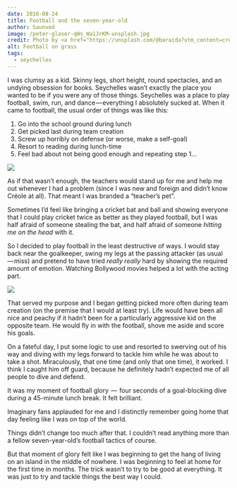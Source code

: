 ```yaml
---
date: 2016-08-24
title: Football and the seven-year-old
author: Saunved
image: /peter-glaser-qWs_Wa1JrKM-unsplash.jpg
credit: Photo by <a href="https://unsplash.com/@baraida?utm_content=creditCopyText&utm_medium=referral&utm_source=unsplash">Peter Glaser</a> on <a href="https://unsplash.com/photos/white-and-gray-adidas-soccerball-on-lawn-grass-qWs_Wa1JrKM?utm_content=creditCopyText&utm_medium=referral&utm_source=unsplash">Unsplash</a>
alt: Football on grass
tags:
  - seychelles
---
```

I was clumsy as a kid. Skinny legs, short height, round spectacles, and an undying obsession for books. Seychelles wasn’t exactly the place you wanted to be if you were any of those things. Seychelles was a place to play football, swim, run, and dance — everything I absolutely sucked at. When it came to football, the usual order of things was like this:

1. Go into the school ground during lunch
2. Get picked last during team creation
3. Screw up horribly on defense (or worse, make a self-goal)
4. Resort to reading during lunch-time
5. Feel bad about not being good enough and repeating step 1…

![](football-lunch.png)

As if that wasn’t enough, the teachers would stand up for me and help me out whenever I had a problem (since I was new and foreign and didn’t know Créole at all). That meant I was branded a “teacher’s pet”.

Sometimes I’d feel like bringing a cricket bat and ball and showing everyone that I could play cricket twice as better as they played football, but I was half afraid of someone stealing the bat, and half afraid of someone _hitting me on the head_ with it.

So I decided to play football in the least destructive of ways. I would stay back near the goalkeeper, swing my legs at the passing attacker (as usual — miss) and pretend to have tried _really really_ hard by showing the required amount of emotion. Watching Bollywood movies helped a lot with the acting part.

![](football-acting.png)

That served my purpose and I began getting picked more often during team creation (on the premise that I would at least try). Life would have been all nice and peachy if it hadn’t been for a particularly aggressive kid on the opposite team. He would fly in with the football, shove me aside and score his goals.

On a fateful day, I put some logic to use and resorted to swerving out of his way and diving with my legs forward to tackle him while he was about to take a shot. Miraculously, that one time (and only that one time), it worked. I think I caught him off guard, because he definitely hadn’t expected me of all people to dive and defend.

It was my moment of football glory  —  four seconds of a goal-blocking dive during a 45-minute lunch break. It felt brilliant. 

Imaginary fans applauded for me and I distinctly remember going home that day feeling like I was on top of the world. 

Things didn’t change too much after that. I couldn’t read anything more than a fellow seven-year-old’s football tactics of course. 

But that moment of glory felt like I was beginning to get the hang of living on an island in the middle of nowhere. I was beginning to feel at home for the first time in months. The trick wasn’t to try to be good at everything. It was just to try and tackle things the best way I could.